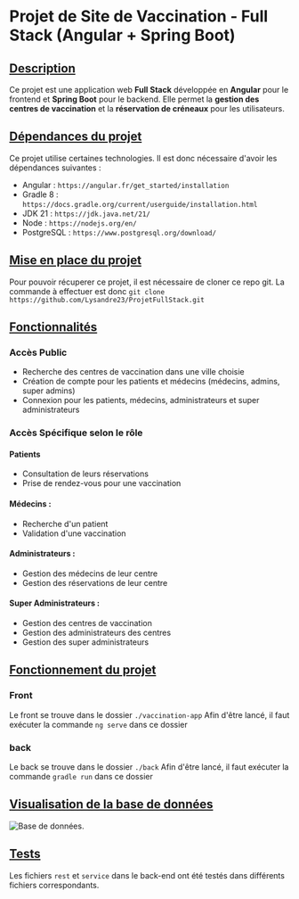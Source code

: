 # Projet de Site de Vaccination - Full Stack (Angular + Spring Boot)

## <u>Description</u>

Ce projet est une application web **Full Stack** développée en **Angular** pour le frontend et **Spring Boot** pour le backend.
Elle permet la **gestion des centres de vaccination** et la **réservation de créneaux** pour les utilisateurs.

## <u>Dépendances du projet</u>

Ce projet utilise certaines technologies.
Il est donc nécessaire d'avoir les dépendances suivantes : 
* Angular : `https://angular.fr/get_started/installation`
* Gradle 8 : `https://docs.gradle.org/current/userguide/installation.html`
* JDK 21 : `https://jdk.java.net/21/` 
* Node : `https://nodejs.org/en/`
* PostgreSQL : `https://www.postgresql.org/download/`

## <u>Mise en place du projet</u>

Pour pouvoir récuperer ce projet, il est nécessaire de cloner ce repo git.
La commande à effectuer est donc `git clone https://github.com/Lysandre23/ProjetFullStack.git`

## <u>Fonctionnalités</u>

### Accès Public

* Recherche des centres de vaccination dans une ville choisie
* Création de compte pour les patients et médecins (médecins, admins, super admins)
* Connexion pour les patients, médecins, administrateurs et super administrateurs

### Accès Spécifique selon le rôle

#### Patients

* Consultation de leurs réservations
* Prise de rendez-vous pour une vaccination

#### Médecins :

* Recherche d'un patient
* Validation d'une vaccination

#### Administrateurs :

* Gestion des médecins de leur centre
* Gestion des réservations de leur centre

#### Super Administrateurs :

* Gestion des centres de vaccination
* Gestion des administrateurs des centres
* Gestion des super administrateurs

## <u>Fonctionnement du projet</u>

### Front

Le front se trouve dans le dossier `./vaccination-app`
Afin d'être lancé, il faut exécuter la commande `ng serve` dans ce dossier

### back

Le back se trouve dans le dossier `./back`
Afin d'être lancé, il faut exécuter la commande `gradle run` dans ce dossier

## <u>Visualisation de la base de données</u>

![](/readme/schemabasededonne.PNG?raw=true "Base de données").

## <u>Tests</u>

Les fichiers `rest` et `service` dans le back-end ont été testés dans différents fichiers correspondants.
